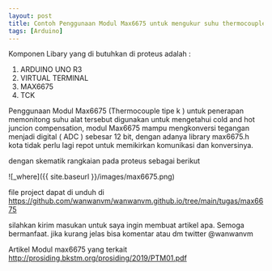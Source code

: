 ```yaml
---
layout: post
title: Contoh Penggunaan Modul Max6675 untuk mengukur suhu thermocouple pada arduino proteus
tags: [Arduino]
---
```

Komponen Libary yang di butuhkan di proteus adalah :
1. ARDUINO UNO R3
2. VIRTUAL TERMINAL
3. MAX6675
4. TCK
 
Penggunaan Modul Max6675 (Thermocouple tipe k ) untuk penerapan memonitong suhu alat tersebut digunakan untuk mengetahui cold and hot juncion compensation, modul Max6675 mampu mengkonversi tegangan menjadi digital ( ADC ) sebesar 12 bit, dengan adanya library max6675.h kota tidak perlu lagi repot untuk memikirkan komunikasi dan konversinya.

<script src="https://gist.github.com/wanwanvm/7ca59eef74eeaaf42f5653557c729635.js"></script>

dengan skematik rangkaian pada proteus sebagai berikut

![_where]({{ site.baseurl }}/images/max6675.png)
  
file project dapat di unduh di <a href="https://github.com/wanwanvm/wanwanvm.github.io/tree/main/tugas/max6675">https://github.com/wanwanvm/wanwanvm.github.io/tree/main/tugas/max6675</a>

silahkan kirim masukan untuk saya ingin membuat artikel apa. Semoga bermanfaat.
jika kurang jelas bisa komentar atau dm twitter @wanwanvm

Artikel Modul max6675 yang terkait <a href="http://prosiding.bkstm.org/prosiding/2019/PTM01.pdf">http://prosiding.bkstm.org/prosiding/2019/PTM01.pdf</a>
